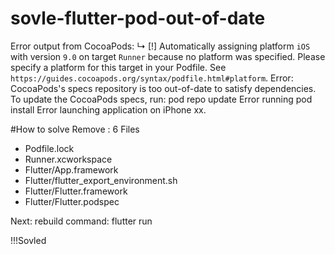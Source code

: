 # sovle-flutter-pod-out-of-date
Error output from CocoaPods: ↳      [!] Automatically assigning platform `iOS` with version `9.0` on target `Runner` because no platform was specified. Please specify a     platform for this target in your Podfile. See `https://guides.cocoapods.org/syntax/podfile.html#platform`.  Error: CocoaPods's specs repository is too out-of-date to satisfy dependencies. To update the CocoaPods specs, run:   pod repo update    Error running pod install Error launching application on iPhone xx.

#How to solve
Remove : 6 Files
  - Podfile.lock
  - Runner.xcworkspace
  - Flutter/App.framework
  - Flutter/flutter_export_environment.sh
  - Flutter/Flutter.framework
  - Flutter/Flutter.podspec
  
 Next: rebuild
 command: flutter run
 
 !!!Sovled
